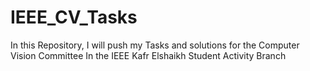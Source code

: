 # IEEE_CV_Tasks

In this Repository, I will push my Tasks and solutions for the Computer Vision Committee In the IEEE Kafr Elshaikh Student Activity Branch
